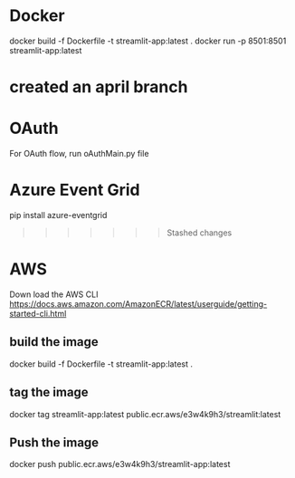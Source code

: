  # Docker
 docker build -f Dockerfile -t streamlit-app:latest .
 docker run -p 8501:8501 streamlit-app:latest   


# created an april branch

# OAuth
For OAuth flow, run oAuthMain.py file

# Azure Event Grid
pip install azure-eventgrid
>>>>>>> Stashed changes
 # AWS

 Down load the AWS CLI
 https://docs.aws.amazon.com/AmazonECR/latest/userguide/getting-started-cli.html

 ## build the image
 docker build -f Dockerfile -t streamlit-app:latest .
 ## tag the image
 docker tag streamlit-app:latest public.ecr.aws/e3w4k9h3/streamlit:latest

 ## Push the image
 docker push public.ecr.aws/e3w4k9h3/streamlit-app:latest